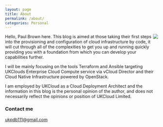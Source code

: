 ```yaml
---
layout: page
title: About
permalink: /about/
categories: Personal
---
```

Hello, Paul Brown here. <img align="right" src="https://raw.githubusercontent.com/ukpdb111/ukpdb111.github.io/master/images/profile.jpg"> This blog is aimed at those taking their first steps into the provisioning and configuration of cloud infrastructure by code, it will cut through all of the complexities to get you up and running quickly providing you with a foundation from which you can develop your capabilities further.

I will be mainly focusing on the tools Terraform and Ansible targeting UKClouds Enterprise Cloud Compute service via vCloud Director and their Cloud Native Infrastructure powered by OpenStack.

I am employed by UKCloud as a Cloud Deployment Architect and the information in this blog is the personal opinion of the author, and does not necessarily reflect the opinions or position of UKCloud Limited. 

### Contact me

[ukpdb111@gmail.com](mailto:ukpdb111@gmail.com)
